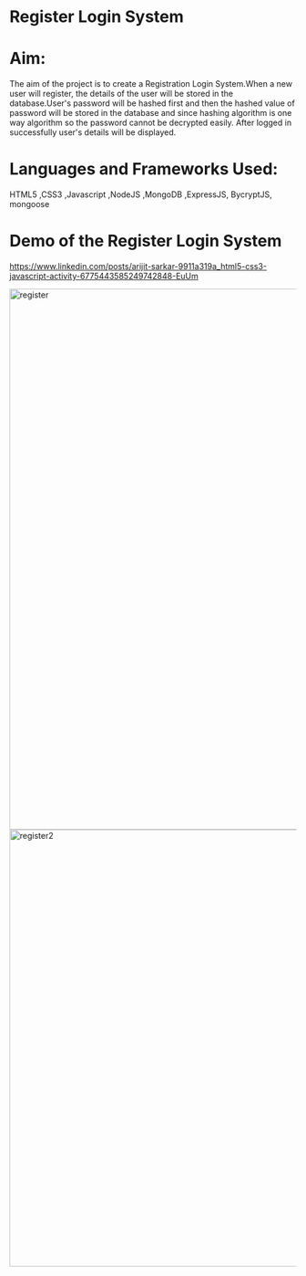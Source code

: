 # Register Login System

# Aim:
The aim of the project is to create a Registration Login System.When a new user will register, the details of the user will be stored in the database.User's password will be hashed first and then the hashed value of password will be stored in the database and since hashing algorithm is one way algorithm so the password cannot be decrypted easily.
After logged in successfully user's details will be displayed.


# Languages and Frameworks Used: 
HTML5 ,CSS3 ,Javascript ,NodeJS ,MongoDB ,ExpressJS, BycryptJS, mongoose

# Demo of the Register Login System 
 https://www.linkedin.com/posts/arijit-sarkar-9911a319a_html5-css3-javascript-activity-6775443585249742848-EuUm
 
 <img width="948" alt="register" src="https://user-images.githubusercontent.com/60184336/122883486-e0fb1200-d35a-11eb-8192-c1ab28d682f6.PNG">
 
<img width="766" alt="register2" src="https://user-images.githubusercontent.com/60184336/122883538-f112f180-d35a-11eb-8664-69224ee77473.PNG">

